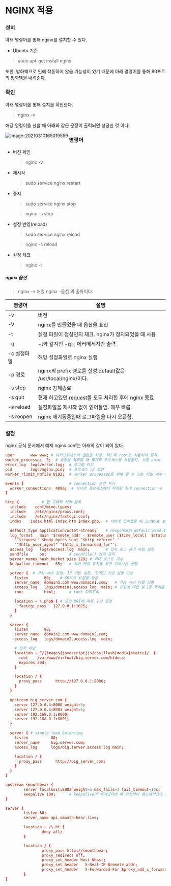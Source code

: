 # NGINX 적용

### 설치

아래 명령어를 통해 nginx를 설치할 수 있다.

- Ubuntu 기준

> sudo apt-get install nginx

또한, 방화벽으로 인해 작동하지 않을 가능성이 있기 때문에 아래 명령어를 통해 80포트의 방화벽을 내려준다.



### 확인

아래 명령어를 통해 설치를 확인한다.

> nginx -v

해당 명령어를 쳤을 때 아래와 같은 문장이 출력되면 성공한 것 이다.

<img src="C:\Users\user\AppData\Roaming\Typora\typora-user-images\image-20210310165019559.png" alt="image-20210310165019559" align="left" />

### 명령어

- 버전 확인

  > nginx -v

- 재시작

  > sudo service nginx restart

- 중지

  > sudo service nginx stop

  > nginx -s stop

- 설정 반영(reload)

  > sudo service nginx reload

  > nginx -s reload

- 설정 체크

  >  nginx -t

##### nginx 옵션

> nginx -v 처럼 nginx -옵션 의 종류이다.

| 명령어      | 설명                                                         |
| ----------- | ------------------------------------------------------------ |
| -v          | 버전                                                         |
| -V          | nginx를 만들었을 때 옵션을 표신                              |
| -t          | 설정 파일이 정상인지 체크. nginx가 정지되었을 때 사용        |
| -q          | -t와 같지만 -q는 에러메세지만 출력                           |
| -c 설정파일 | 해당 설정파일로 nginx 실행                                   |
| -p 경로     | nginx의 prefix 경로를 설정.default값은 /usr/local/nginx/이다. |
| -s stop     | nginx 강제종료                                               |
| -s quit     | 현재 하고있던 request를 모두 처리한 후에 nginx 종료          |
| -s reload   | 설정파일을 재시작 없이 읽어들임. 매우 빠름.                  |
| -s reopen   | nginx 재기동중일때 로그파일을 다시 오픈함.                   |

### 설정

nginx 공식 문서에서 예제 nginx.conf는 아래와 같이 되어 있다.

```conf
user       www www; # 워커프로세스의 권한을 지정. 되도록 root는 사용하지 말자.
worker_processes  5;  # 요청을 처리할 때 몇개의 프로세스를 사용할지. 보통 auto
error_log  logs/error.log;	# 로그를 위치
pid        logs/nginx.pid;	# 프로세스 id 설정
worker_rlimit_nofile 8192;	# worker processes를 위해 열 수 있는 파일 개수 제한

events {					# connection 관련 처리
  worker_connections  4096;  # 하나의 프로세스에서 처리할 최대 connection 수
}

http {			# 웹 트래픽 처리 블록
  include    conf/mime.types;
  include    /etc/nginx/proxy.conf;
  include    /etc/nginx/fastcgi.conf;
  index    index.html index.htm index.php;	# 서버에 접속했을 때 index로 보여줄 이름 설정

  default_type application/octet-stream;	# response의 default mime.type 값 지정
  log_format   main '$remote_addr - $remote_user [$time_local]  $status '	# 로그형식 지정
    '"$request" $body_bytes_sent "$http_referer" '
    '"$http_user_agent" "$http_x_forwarded_for"';
  access_log   logs/access.log  main;		# 접속 로그 관리 파일 설정
  sendfile     on;			# sendfile() 설정 관리
  server_names_hash_bucket_size 128; # 최대 호스트 개수
  keepalive_timeout   65;	# 서버 연결 유지를 위한 지속시간 설정

  server {	# 가상 서버 설정. IP 기반 설정, 도메인 기반 설정 가능
    listen       80;	# 80포트 요청을 들음
    server_name  domain1.com www.domain1.com;	# 가상 서버 이름 섲렁
    access_log   logs/domain1.access.log  main;	# 요청에 대한 로그를 찍어줄 곳
    root         html;		# root 디렉토리

    location ~ \.php$ {	# 요청 URI에 따른 구성 설정
      fastcgi_pass   127.0.0.1:1025;
    }
  }

  server {
    listen       80;
    server_name  domain2.com www.domain2.com;
    access_log   logs/domain2.access.log  main;

    # 정적 파일
    location ~ ^/(images|javascript|js|css|flash|media|static)/  {
      root    /var/www/virtual/big.server.com/htdocs;
      expires 30d;
    }

    location / {
      proxy_pass      http://127.0.0.1:8080;
    }
  }

  upstream big_server_com {
    server 127.0.0.3:8000 weight=5;
    server 127.0.0.3:8001 weight=5;
    server 192.168.0.1:8000;
    server 192.168.0.1:8001;
  }

  server { # simple load balancing
    listen          80;
    server_name     big.server.com;
    access_log      logs/big.server.access.log main;

    location / {
      proxy_pass      http://big_server_com;
    }
  }
}
```

``` conf
upstream smoothbear {
        server localhost:8082 weight=5 max_fails=3 fail_timeout=10s;	# 서버의 8082 포트로 보내준다는 의미. 
        keepalive 100;		# keepalive가 꺼져있다면 매 요청마다 핸드쉐이크가 발생하기 때문에, 최대 몇개의 커넥션을 유지할건지 설정
}

server {
        listen 80;
        server_name api.smooth-bear.live;

        location ~ /\.ht {
                deny all;
        }

        location / {
                proxy_pass http://smoothbear;
                proxy_redirect off;
                proxy_set_header Host $host;
                proxy_set_header   X-Real-IP $remote_addr;
                proxy_set_header   X-Forwarded-For $proxy_add_x_forwarded_for;
        }
}
```

